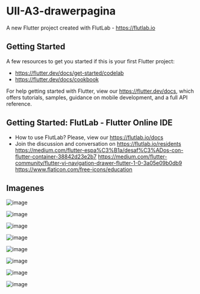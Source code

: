 # UII-A3-drawerpagina

A new Flutter project created with FlutLab - https://flutlab.io

## Getting Started

A few resources to get you started if this is your first Flutter project:

- https://flutter.dev/docs/get-started/codelab
- https://flutter.dev/docs/cookbook

For help getting started with Flutter, view our
https://flutter.dev/docs, which offers tutorials,
samples, guidance on mobile development, and a full API reference.

## Getting Started: FlutLab - Flutter Online IDE

- How to use FlutLab? Please, view our https://flutlab.io/docs
- Join the discussion and conversation on https://flutlab.io/residents
https://medium.com/flutter-espa%C3%B1a/desaf%C3%ADos-con-flutter-container-38842d23e2b7
https://medium.com/flutter-community/flutter-vi-navigation-drawer-flutter-1-0-3a05e09b0db9
https://www.flaticon.com/free-icons/education

## Imagenes
![image](https://github.com/SantosM128/UII-A3-drawer/assets/144056309/e37c1ccd-8cc3-4417-9398-7ce5d22ef386)

![image](https://github.com/SantosM128/UII-A3-drawer/assets/144056309/54e12a93-5200-497e-b9dc-a2922fd02809)

![image](https://github.com/SantosM128/UII-A3-drawer/assets/144056309/86844d19-c628-43f4-9d89-43b1b8e08fc5)

![image](https://github.com/SantosM128/UII-A3-drawer/assets/144056309/2486d26c-c6b4-4c6f-82ad-e8b0b352ac51)

![image](https://github.com/SantosM128/UII-A3-drawer/assets/144056309/84b5159f-fb90-486f-b004-54e900d1bae0)

![image](https://github.com/SantosM128/UII-A3-drawer/assets/144056309/430a7b96-de2f-4161-acc7-51cbb48e3206)

![image](https://github.com/SantosM128/UII-A3-drawer/assets/144056309/e3475e57-8552-4744-829c-3f15f0a5874e)


![image](https://github.com/SantosM128/UII-A3-drawer/assets/144056309/c812bb4c-56f4-4610-b922-cba6bfe63941)
